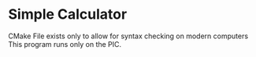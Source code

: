# Simple Calculator

CMake File exists only to allow for syntax checking on modern computers
This program runs only on the PIC.